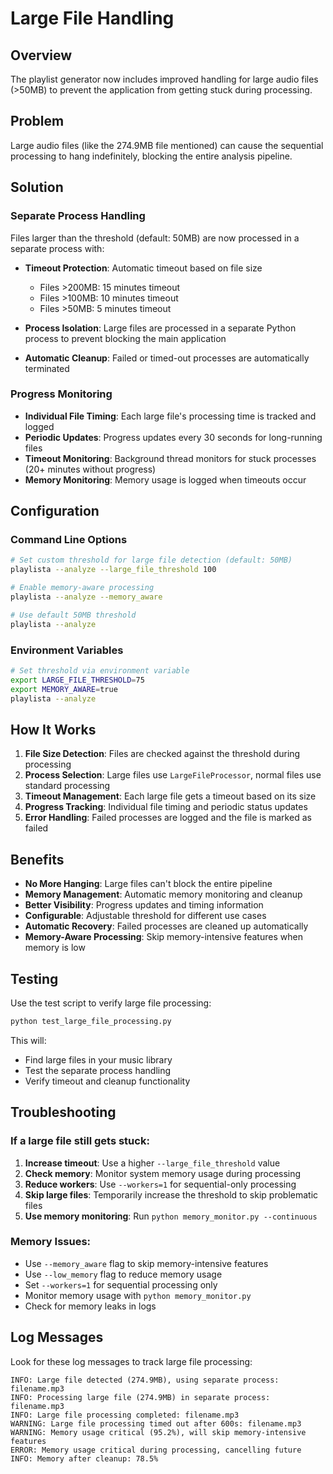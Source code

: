 # Large File Handling

## Overview

The playlist generator now includes improved handling for large audio files (>50MB) to prevent the application from getting stuck during processing.

## Problem

Large audio files (like the 274.9MB file mentioned) can cause the sequential processing to hang indefinitely, blocking the entire analysis pipeline.

## Solution

### Separate Process Handling

Files larger than the threshold (default: 50MB) are now processed in a separate process with:

- **Timeout Protection**: Automatic timeout based on file size
  - Files >200MB: 15 minutes timeout
  - Files >100MB: 10 minutes timeout  
  - Files >50MB: 5 minutes timeout

- **Process Isolation**: Large files are processed in a separate Python process to prevent blocking the main application

- **Automatic Cleanup**: Failed or timed-out processes are automatically terminated

### Progress Monitoring

- **Individual File Timing**: Each large file's processing time is tracked and logged
- **Periodic Updates**: Progress updates every 30 seconds for long-running files
- **Timeout Monitoring**: Background thread monitors for stuck processes (20+ minutes without progress)
- **Memory Monitoring**: Memory usage is logged when timeouts occur

## Configuration

### Command Line Options

```bash
# Set custom threshold for large file detection (default: 50MB)
playlista --analyze --large_file_threshold 100

# Enable memory-aware processing
playlista --analyze --memory_aware

# Use default 50MB threshold
playlista --analyze
```

### Environment Variables

```bash
# Set threshold via environment variable
export LARGE_FILE_THRESHOLD=75
export MEMORY_AWARE=true
playlista --analyze
```

## How It Works

1. **File Size Detection**: Files are checked against the threshold during processing
2. **Process Selection**: Large files use `LargeFileProcessor`, normal files use standard processing
3. **Timeout Management**: Each large file gets a timeout based on its size
4. **Progress Tracking**: Individual file timing and periodic status updates
5. **Error Handling**: Failed processes are logged and the file is marked as failed

## Benefits

- **No More Hanging**: Large files can't block the entire pipeline
- **Memory Management**: Automatic memory monitoring and cleanup
- **Better Visibility**: Progress updates and timing information
- **Configurable**: Adjustable threshold for different use cases
- **Automatic Recovery**: Failed processes are cleaned up automatically
- **Memory-Aware Processing**: Skip memory-intensive features when memory is low

## Testing

Use the test script to verify large file processing:

```bash
python test_large_file_processing.py
```

This will:
- Find large files in your music library
- Test the separate process handling
- Verify timeout and cleanup functionality

## Troubleshooting

### If a large file still gets stuck:

1. **Increase timeout**: Use a higher `--large_file_threshold` value
2. **Check memory**: Monitor system memory usage during processing
3. **Reduce workers**: Use `--workers=1` for sequential-only processing
4. **Skip large files**: Temporarily increase the threshold to skip problematic files
5. **Use memory monitoring**: Run `python memory_monitor.py --continuous`

### Memory Issues:

- Use `--memory_aware` flag to skip memory-intensive features
- Use `--low_memory` flag to reduce memory usage
- Set `--workers=1` for sequential processing only
- Monitor memory usage with `python memory_monitor.py`
- Check for memory leaks in logs

## Log Messages

Look for these log messages to track large file processing:

```
INFO: Large file detected (274.9MB), using separate process: filename.mp3
INFO: Processing large file (274.9MB) in separate process: filename.mp3
INFO: Large file processing completed: filename.mp3
WARNING: Large file processing timed out after 600s: filename.mp3
WARNING: Memory usage critical (95.2%), will skip memory-intensive features
ERROR: Memory usage critical during processing, cancelling future
INFO: Memory after cleanup: 78.5%
``` 
